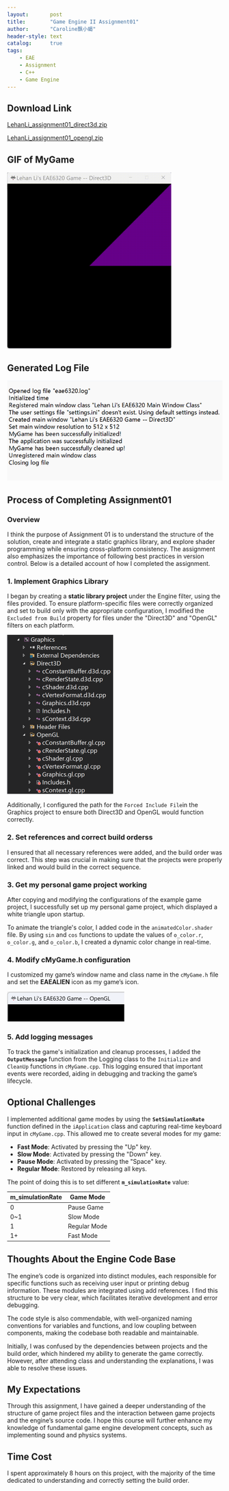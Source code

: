 ```yaml
---
layout:       post
title:        "Game Engine II Assignment01"
author:       "Caroline飘小蝎"
header-style: text
catalog:      true
tags:
    - EAE
    - Assignment
    - C++
    - Game Engine
---
```


## Download Link

 [LehanLi_assignment01_direct3d.zip](\assets\eae\assignment1\LehanLi_assignment01_direct3d.zip) 

 [LehanLi_assignment01_opengl.zip](\assets\eae\assignment1\LehanLi_assignment01_opengl.zip) 

## GIF of MyGame

<img src="\assets\eae\assignment1\Gif for assignment01.gif" style="zoom:50%;" />

## Generated Log File

<img src="\assets\eae\assignment1\2.png" alt="2" style="zoom:70%;" />

## Process of Completing Assignment01

### Overview

I think the purpose of Assignment 01 is to understand the structure of the solution, create and integrate a static graphics library, and explore shader programming while ensuring cross-platform consistency. The assignment also emphasizes the importance of following best practices in version control. Below is a detailed account of how I completed the assignment.

### 1. Implement Graphics Library

I began by creating a **static library project** under the Engine filter, using the files provided. To ensure platform-specific files were correctly organized and set to build only with the appropriate configuration, I modified the `Excluded from Build` property for files under the "Direct3D" and "OpenGL" filters on each platform.

<img src="\assets\eae\assignment1\1.png" alt="1" style="zoom:50%;" />

Additionally, I configured the path for the `Forced Include File`in the Graphics project to ensure both Direct3D and OpenGL would function correctly.

### 2. Set references and correct build orderss

I ensured that all necessary references were added, and the build order was correct. This step was crucial in making sure that the projects were properly linked and would build in the correct sequence.

### 3. Get my personal game project working

After copying and modifying the configurations of the example game project, I successfully set up my personal game project, which displayed a white triangle upon startup.

To animate the triangle's color, I added code in the `animatedColor.shader` file. By using `sin` and `cos` functions to update the values of `o_color.r`, `o_color.g`, and `o_color.b`, I created a dynamic color change in real-time.

### 4. Modify cMyGame.h configuration

I customized my game’s window name and class name in the `cMyGame.h` file and set the **EAEALIEN** icon as my game’s icon.

<img src="\assets\eae\assignment1\3.png" alt="3" style="zoom:50%;" />

### 5. Add logging messages

To track the game's initialization and cleanup processes, I added the **`OutputMessage`** function from the Logging class to the `Initialize` and `CleanUp` functions in `cMyGame.cpp`. This logging ensured that important events were recorded, aiding in debugging and tracking the game’s lifecycle.

## Optional Challenges

I implemented additional game modes by using the **`SetSimulationRate`** function defined in the `iApplication` class and capturing real-time keyboard input in `cMyGame.cpp`. This allowed me to create several modes for my game:

- **Fast Mode**: Activated by pressing the "Up" key.
- **Slow Mode**: Activated by pressing the "Down" key.
- **Pause Mode**: Activated by pressing the "Space" key.
- **Regular Mode**: Restored by releasing all keys.


The point of doing this is to set different **`m_simulationRate`** value:

| m_simulationRate | Game Mode    |
| ---------------- | ------------ |
| 0                | Pause Game   |
| 0~1              | Slow Mode    |
| 1                | Regular Mode |
| 1+               | Fast Mode    |

## Thoughts About the Engine Code Base

The engine’s code is organized into distinct modules, each responsible for specific functions such as receiving user input or printing debug information. These modules are integrated using add references. I find this structure to be very clear, which facilitates iterative development and error debugging.

The code style is also commendable, with well-organized naming conventions for variables and functions, and low coupling between components, making the codebase both readable and maintainable.

Initially, I was confused by the dependencies between projects and the build order, which hindered my ability to generate the game correctly. However, after attending class and understanding the explanations, I was able to resolve these issues.

## My Expectations

Through this assignment, I have gained a deeper understanding of the structure of game project files and the interaction between game projects and the engine’s source code. I hope this course will further enhance my knowledge of fundamental game engine development concepts, such as implementing sound and physics systems.

## Time Cost

I spent approximately 8 hours on this project, with the majority of the time dedicated to understanding and correctly setting the build order.